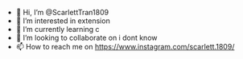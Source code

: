 - 👋 Hi, I’m @ScarlettTran1809
- 👀 I’m interested in extension
- 🌱 I’m currently learning c
- 💞️ I’m looking to collaborate on i dont know
- 📫 How to reach me on https://www.instagram.com/scarlett.1809/

<!---
ScarlettTran1809/ScarlettTran1809 is a ✨ special ✨ repository because its `README.md` (this file) appears on your GitHub profile.
You can click the Preview link to take a look at your changes.
--->

